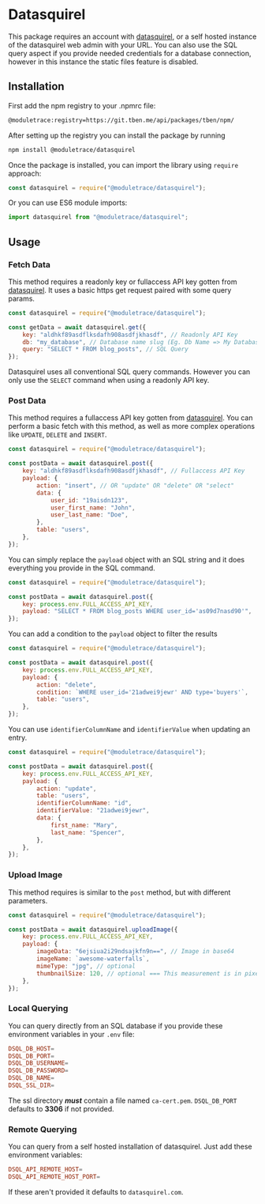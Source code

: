# Datasquirel

This package requires an account with [datasquirel](https://datasquirel.com/create-account), or a self hosted instance of the datasquirel web admin with your URL. You can also use the SQL query aspect if you provide needed credentials for a database connection, however in this instance the static files feature is disabled.

## Installation

First add the npm registry to your .npmrc file:

```bash
@moduletrace:registry=https://git.tben.me/api/packages/tben/npm/
```

After setting up the registry you can install the package by running

```bash
npm install @moduletrace/datasquirel
```

Once the package is installed, you can import the library using `require` approach:

```js
const datasquirel = require("@moduletrace/datasquirel");
```

Or you can use ES6 module imports:

```js
import datasquirel from "@moduletrace/datasquirel";
```

## Usage

### Fetch Data

This method requires a readonly key or fullaccess API key gotten from [datasquirel](https://datasquirel.com/). It uses a basic https get request paired with some query params.

```js
const datasquirel = require("@moduletrace/datasquirel");

const getData = await datasquirel.get({
    key: "aldhkf89asdflksdafh908asdfjkhasdf", // Readonly API Key
    db: "my_database", // Database name slug (Eg. Db Name => My Database, Db Slug => my_database)
    query: "SELECT * FROM blog_posts", // SQL Query
});
```

Datasquirel uses all conventional SQL query commands. However you can only use the `SELECT` command when using a readonly API key.

### Post Data

This method requires a fullaccess API key gotten from [datasquirel](https://datasquirel.com/). You can perform a basic fetch with this method, as well as more complex operations like `UPDATE`, `DELETE` and `INSERT`.

```js
const datasquirel = require("@moduletrace/datasquirel");

const postData = await datasquirel.post({
    key: "aldhkf89asdflksdafh908asdfjkhasdf", // Fullaccess API Key
    payload: {
        action: "insert", // OR "update" OR "delete" OR "select"
        data: {
            user_id: "19aisdn123",
            user_first_name: "John",
            user_last_name: "Doe",
        },
        table: "users",
    },
});
```

You can simply replace the `payload` object with an SQL string and it does everything you provide in the SQL command.

```js
const datasquirel = require("@moduletrace/datasquirel");

const postData = await datasquirel.post({
    key: process.env.FULL_ACCESS_API_KEY,
    payload: "SELECT * FROM blog_posts WHERE user_id='as09d7nasd90'",
});
```

You can add a condition to the `payload` object to filter the results

```js
const datasquirel = require("@moduletrace/datasquirel");

const postData = await datasquirel.post({
    key: process.env.FULL_ACCESS_API_KEY,
    payload: {
        action: "delete",
        condition: `WHERE user_id='21adwei9jewr' AND type='buyers'`,
        table: "users",
    },
});
```

You can use `identifierColumnName` and `identifierValue` when updating an entry.

```js
const datasquirel = require("@moduletrace/datasquirel");

const postData = await datasquirel.post({
    key: process.env.FULL_ACCESS_API_KEY,
    payload: {
        action: "update",
        table: "users",
        identifierColumnName: "id",
        identifierValue: "21adwei9jewr",
        data: {
            first_name: "Mary",
            last_name: "Spencer",
        },
    },
});
```

### Upload Image

This method requires is similar to the `post` method, but with different parameters.

```js
const datasquirel = require("@moduletrace/datasquirel");

const postData = await datasquirel.uploadImage({
    key: process.env.FULL_ACCESS_API_KEY,
    payload: {
        imageData: "6ejsiua2i29ndsajkfn9n==", // Image in base64
        imageName: `awesome-waterfalls`,
        mimeType: "jpg", // optional
        thumbnailSize: 120, // optional === This measurement is in pixels(px)
    },
});
```

### Local Querying

You can query directly from an SQL database if you provide these environment variables in your `.env` file:

```conf
DSQL_DB_HOST=
DSQL_DB_PORT=
DSQL_DB_USERNAME=
DSQL_DB_PASSWORD=
DSQL_DB_NAME=
DSQL_SSL_DIR=
```

The ssl directory **_must_** contain a file named `ca-cert.pem`. `DSQL_DB_PORT` defaults to **3306** if not provided.

### Remote Querying

You can query from a self hosted installation of datasquirel. Just add these environment variables:

```conf
DSQL_API_REMOTE_HOST=
DSQL_API_REMOTE_HOST_PORT=
```

If these aren't provided it defaults to `datasquirel.com`.
